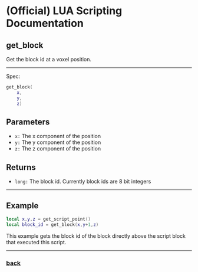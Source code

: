 
# (Official) LUA Scripting Documentation

## get_block

Get the block id at a voxel position.

___

Spec:

```lua
get_block(
	x,
	y,
	z)
```

## Parameters

- `x:` The x component of the position
- `y:` The y component of the position
- `z:` The z component of the position

## Returns

- `long:` The block id. Currently block ids are 8 bit integers

___

## Example

```lua
local x,y,z = get_script_point()
local block_id = get_block(x,y+1,z)
```

This example gets the block id of the block directly above the script block that executed this script.

___

### [back](../blocks)
